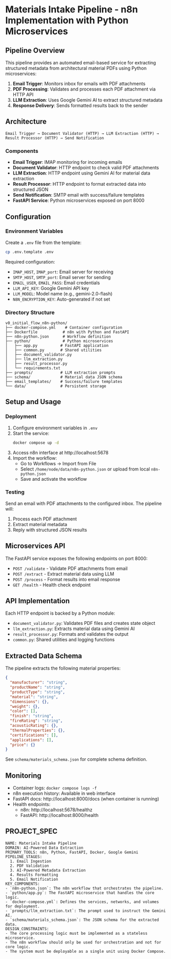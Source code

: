 # Materials Intake Pipeline - n8n Implementation with Python Microservices

## Pipeline Overview

This pipeline provides an automated email-based service for extracting structured metadata from architectural material PDFs using Python microservices:

1. **Email Trigger**: Monitors inbox for emails with PDF attachments
2. **PDF Processing**: Validates and processes each PDF attachment via HTTP API
3. **LLM Extraction**: Uses Google Gemini AI to extract structured metadata
4. **Response Delivery**: Sends formatted results back to the sender

## Architecture

```
Email Trigger → Document Validator (HTTP) → LLM Extraction (HTTP) → Result Processor (HTTP) → Send Notification
```

### Components

- **Email Trigger**: IMAP monitoring for incoming emails
- **Document Validator**: HTTP endpoint to check valid PDF attachments
- **LLM Extraction**: HTTP endpoint using Gemini AI for material data extraction
- **Result Processor**: HTTP endpoint to format extracted data into structured JSON
- **Send Notification**: SMTP email with success/failure templates
- **FastAPI Service**: Python microservices exposed on port 8000

## Configuration

### Environment Variables

Create a `.env` file from the template:

```bash
cp .env.template .env
```

Required configuration:
- `IMAP_HOST`, `IMAP_port`: Email server for receiving
- `SMTP_HOST`, `SMTP_port`: Email server for sending
- `EMAIL_USER`, `EMAIL_PASS`: Email credentials
- `LLM_API_KEY`: Google Gemini API key
- `LLM_MODEL`: Model name (e.g., gemini-2.0-flash)
- `N8N_ENCRYPTION_KEY`: Auto-generated if not set

### Directory Structure

```
v0_initial_flow_n8n-python/
├── docker-compose.yml    # Container configuration
├── Dockerfile           # n8n with Python and FastAPI
├── n8n-python.json      # Workflow definition
├── python/              # Python microservices
│   ├── app.py          # FastAPI application
│   ├── common.py       # Shared utilities
│   ├── document_validator.py
│   ├── llm_extraction.py
│   ├── result_processor.py
│   └── requirements.txt
├── prompts/            # LLM extraction prompts
├── schema/             # Material data JSON schema
├── email_templates/    # Success/failure templates
└── data/               # Persistent storage
```

## Setup and Usage

### Deployment

1. Configure environment variables in `.env`
2. Start the service:
   ```bash
   docker compose up -d
   ```
3. Access n8n interface at http://localhost:5678
4. Import the workflow:
   - Go to Workflows → Import from File
   - Select `/home/node/data/n8n-python.json` or upload from local `n8n-python.json`
   - Save and activate the workflow

### Testing

Send an email with PDF attachments to the configured inbox. The pipeline will:
1. Process each PDF attachment
2. Extract material metadata
3. Reply with structured JSON results

## Microservices API

The FastAPI service exposes the following endpoints on port 8000:

- `POST /validate` - Validate PDF attachments from email
- `POST /extract` - Extract material data using LLM
- `POST /process` - Format results into email response
- `GET /health` - Health check endpoint

## API Implementation

Each HTTP endpoint is backed by a Python module:
- `document_validator.py`: Validates PDF files and creates state object
- `llm_extraction.py`: Extracts material data using Gemini AI
- `result_processor.py`: Formats and validates the output
- `common.py`: Shared utilities and logging functions

## Extracted Data Schema

The pipeline extracts the following material properties:

```json
{
  "manufacturer": "string",
  "productName": "string",
  "productType": "string",
  "material": "string",
  "dimensions": {},
  "weight": {},
  "color": [],
  "finish": "string",
  "fireRating": "string",
  "acousticRating": {},
  "thermalProperties": {},
  "certifications": [],
  "applications": [],
  "price": {}
}
```

See `schema/materials_schema.json` for complete schema definition.

## Monitoring

- Container logs: `docker compose logs -f`
- n8n execution history: Available in web interface
- FastAPI docs: http://localhost:8000/docs (when container is running)
- Health endpoints:
  - n8n: http://localhost:5678/healthz
  - FastAPI: http://localhost:8000/health

## PROJECT_SPEC
```spec
NAME: Materials Intake Pipeline
DOMAIN: AI-Powered Data Extraction
PRIMARY_TOOLS: n8n, Python, FastAPI, Docker, Google Gemini
PIPELINE_STAGES:
  1. Email Ingestion
  2. PDF Validation
  3. AI-Powered Metadata Extraction
  4. Results Formatting
  5. Email Notification
KEY_COMPONENTS:
- `n8n-python.json`: The n8n workflow that orchestrates the pipeline.
- `python/app.py`: The FastAPI microservice that handles the core logic.
- `docker-compose.yml`: Defines the services, networks, and volumes for deployment.
- `prompts/llm_extraction.txt`: The prompt used to instruct the Gemini AI.
- `schema/materials_schema.json`: The JSON schema for the extracted data.
DESIGN_CONSTRAINTS:
- The core processing logic must be implemented as a stateless microservice.
- The n8n workflow should only be used for orchestration and not for core logic.
- The system must be deployable as a single unit using Docker Compose.
```
